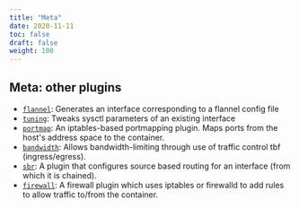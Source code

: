 ```yaml
---
title: "Meta"
date: 2020-11-11
toc: false
draft: false
weight: 100
---
```


## Meta: other plugins

* [`flannel`](flannel): Generates an interface corresponding to a flannel config file
* [`tuning`](tuning): Tweaks sysctl parameters of an existing interface
* [`portmap`](portmap): An iptables-based portmapping plugin. Maps ports from the host's address space to the container.
* [`bandwidth`](bandwidth): Allows bandwidth-limiting through use of traffic control tbf (ingress/egress).
* [`sbr`](sbr): A plugin that configures source based routing for an interface (from which it is chained).
* [`firewall`](firewall): A firewall plugin which uses iptables or firewalld to add rules to allow traffic to/from the container.

